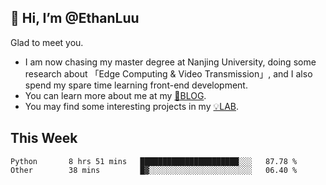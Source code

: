 ## 👋 Hi, I’m @EthanLuu

Glad to meet you.

- I am now chasing my master degree at Nanjing University, doing some research about 「Edge Computing & Video Transmission」, and I also spend my spare time learning front-end development.
- You can learn more about me at my [📝BLOG](https://blog.ethanloo.cn).
- You may find some interesting projects in my [💡LAB](https://lab.ethanloo.cn).

## This Week
<!--START_SECTION:waka-->

```text
Python       8 hrs 51 mins   ██████████████████████░░░   87.78 %
Other        38 mins         █▓░░░░░░░░░░░░░░░░░░░░░░░   06.40 %
```

<!--END_SECTION:waka-->
